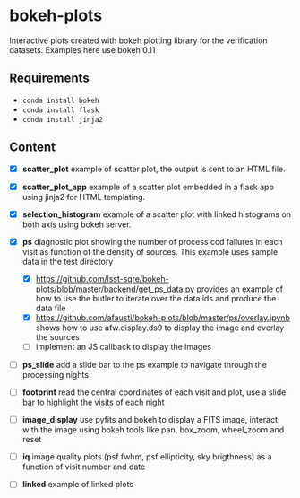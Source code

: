 # bokeh-plots

Interactive plots created with bokeh plotting library for the verification datasets. Examples here use bokeh 0.11

## Requirements

* `conda install bokeh` 
* `conda install flask`
* `conda install jinja2`
 
## Content

- [x] **scatter_plot** example of scatter plot, the output is sent to an HTML file.
- [x] **scatter_plot_app** example of a scatter plot embedded in a flask app using jinja2 for HTML templating.
- [x] **selection_histogram** example of a scatter plot with linked histograms on both axis using bokeh server.
- [x] **ps** diagnostic plot showing the number of process ccd failures in each visit as function of the density of sources. This example uses sample data in the test directory
  - [x] https://github.com/lsst-sqre/bokeh-plots/blob/master/backend/get_ps_data.py provides an example of how to use the butler to iterate over the data ids and produce the data file
  - [x] https://github.com/afausti/bokeh-plots/blob/master/ps/overlay.ipynb shows how to use afw.display.ds9 to display the image and overlay the sources
  - [ ] implement an JS callback to display the images
- [ ] **ps_slide** add a slide bar to the ps example to navigate through the processing nights 
- [ ] **footprint** read the central coordinates of each visit and plot, use a slide bar to highlight the visits of each night 
- [ ] **image_display** use pyfits and bokeh to display a FITS image, interact with the image using bokeh tools like pan, box_zoom, wheel_zoom and reset
- [ ] **iq** image quality plots (psf fwhm, psf ellipticity, sky brigthness) as a function of visit number and date 
- [ ] **linked** example of linked plots
 
